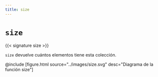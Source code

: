 ```yaml
---
title: size
---
```


# `size`

{{< signature size >}}

`size` devuelve cuántos elementos tiene esta colección.

@include [figure.html source="../images/size.svg" desc="Diagrama de la función size"]
